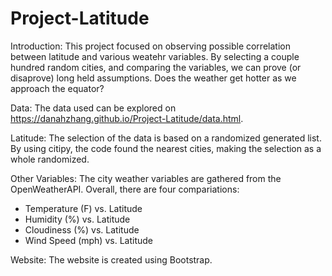 # Project-Latitude

Introduction:
This project focused on observing possible correlation between latitude and various weatehr variables. By selecting a couple hundred random cities, and comparing the variables, we can prove (or disaprove) long held assumptions. Does the weather get hotter as we approach the equator? 

Data:
The data used can be explored on https://danahzhang.github.io/Project-Latitude/data.html.

Latitude:
The selection of the data is based on a randomized generated list. By using citipy, the code found the nearest cities, making the selection as a whole randomized.

Other Variables:
The city weather variables are gathered from the OpenWeatherAPI. 
Overall, there are four compariations:

* Temperature (F) vs. Latitude
* Humidity (%) vs. Latitude
* Cloudiness (%) vs. Latitude
* Wind Speed (mph) vs. Latitude


Website:
The website is created using Bootstrap.
